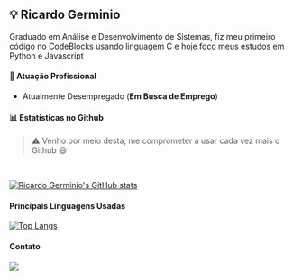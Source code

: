 ##  :bulb: Ricardo Germinio

Graduado em Análise e Desenvolvimento de Sistemas, fiz meu primeiro código no CodeBlocks usando linguagem C e hoje foco meus estudos em Python e Javascript

#### :office: Atuação Profissional

* Atualmente Desempregado (**Em Busca de Emprego**)

#### :bar_chart: Estatísticas no Github

> :warning: Venho por meio desta, me comprometer a usar cada vez mais o Github :smile:

<br>

[![Ricardo Germinio's GitHub stats](https://github-readme-stats.vercel.app/api?username=ricardogerminio&theme=great-gatsby&show_icons=true&layout=compact)](https://github.com/ricardogerminio/github-readme-stats)

#### Principais Linguagens Usadas

[![Top Langs](https://github-readme-stats.vercel.app/api/top-langs/?username=ricardogerminio&layout=compact&theme=great-gatsby)](https://github.com/ricardogerminio/github-readme-stats)

#### Contato

<div>
<a href="https://www.linkedin.com/in/ricardogerminio" target="_blank"><img loading="lazy" src="https://img.shields.io/badge/-LinkedIn-%230077B5?style=for-the-badge&logo=linkedin&logoColor=white" target="_blank"></a>   
</div>
